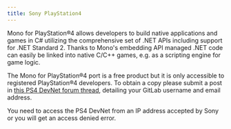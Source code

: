 ```yaml
---
title: Sony PlayStation4
---
```


Mono for PlayStation®4 allows developers to build native applications and
games in C# utilizing the comprehensive set of .NET APIs including support for
.NET Standard 2. Thanks to Mono's embedding API managed .NET code can easily
be linked into native C/C++ games, e.g. as a scripting engine for game logic.

The Mono for PlayStation®4 port is a free product but it is only accessible to
registered PlayStation®4 developers. To obtain a copy please submit a post in
[this PS4 DevNet forum thread](https://ps4.siedev.net/forums/thread/16145),
detailing your GitLab username and email address.

You need to access the PS4 DevNet from an IP address accepted by Sony or
you will get an access denied error.
